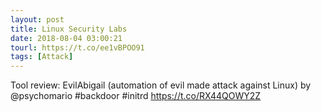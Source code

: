 ```yaml
---
layout: post
title: Linux Security Labs
date: 2018-08-04 03:00:21
tourl: https://t.co/ee1vBPOO91
tags: [Attack]
---
```

Tool review: EvilAbigail (automation of evil made attack against Linux) by @psychomario #backdoor #initrd https://t.co/RX44QOWY2Z